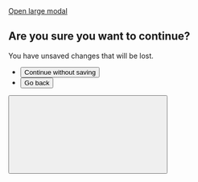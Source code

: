 
  <div class="margin-y-3">
  <a
    href="#example-modal-2"
    class="usa-button"
    aria-controls="example-modal-2"
    data-open-modal
    >Open large modal</a
  >
  <div
    class="usa-modal usa-modal--lg"
    id="example-modal-2"
    aria-labelledby="modal-2-heading"
    aria-describedby="modal-2-description"
  >
    <div class="usa-modal__content">
      <div class="usa-modal__main">
        <h2 class="usa-modal__heading" id="modal-2-heading">
          Are you sure you want to continue?
        </h2>
        <div class="usa-prose">
          <p id="modal-2-description">
            You have unsaved changes that will be lost.
          </p>
        </div>
        <div class="usa-modal__footer">
          <ul class="usa-button-group">
            <li class="usa-button-group__item">
              <button type="button" class="usa-button" data-close-modal>
                Continue without saving
              </button>
            </li>
            <li class="usa-button-group__item">
              <button
                type="button"
                class="usa-button usa-button--unstyled padding-105 text-center"
                data-close-modal
              >
                Go back
              </button>
            </li>
          </ul>
        </div>
      </div>
      <button
        class="usa-button usa-modal__close"
        aria-label="Close this window"
        data-close-modal
      >
        <svg class="usa-icon" aria-hidden="true" focusable="false" role="img">
          <use xlink:href="/assets/img/sprite.svg#close"></use>
        </svg>
      </button>
    </div>
  </div>
</div>